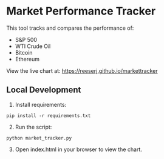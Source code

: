 # Market Performance Tracker

This tool tracks and compares the performance of:
- S&P 500
- WTI Crude Oil
- Bitcoin
- Ethereum

View the live chart at: https://reeserj.github.io/markettracker

## Local Development
1. Install requirements: 
```
pip install -r requirements.txt
```
2. Run the script:
```
python market_tracker.py
```
3. Open index.html in your browser to view the chart.
    